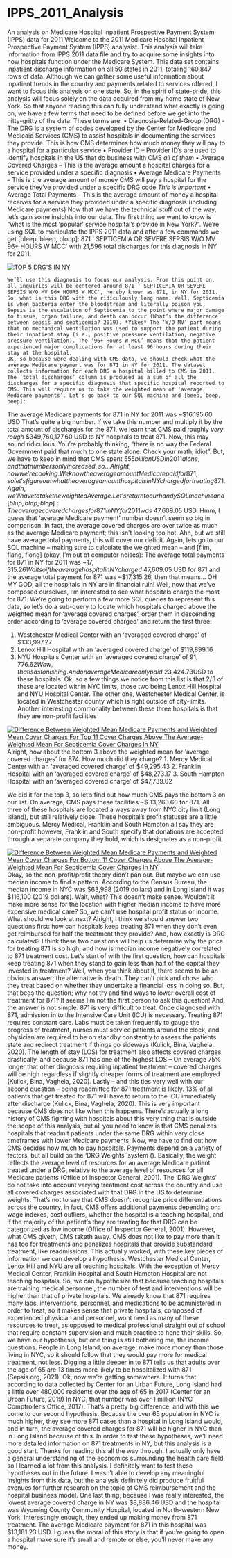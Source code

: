 # IPPS_2011_Analysis
An analysis on Medicare Hospital Inpatient Prospective Payment System (IPPS) data for 2011
Welcome to the 2011 Medicare Hospital Inpatient Prospective Payment System (IPPS) analysist. This analysis will take information from IPPS 2011 data file and try to acquire some insights into how hospitals function under the Medicare System.
	This data set contains inpatient discharge information on all 50 states in 2011, totaling 160,847 rows of data. Although we can gather some useful information about inpatient trends in the country and payments related to services offered, I want to focus this analysis on one state. So, in the spirit of state-pride, this analysis will focus solely on the data acquired from my home state of New York.
	So that anyone reading this can fully understand what exactly is going on, we have a few terms that need to be defined before we get into the nitty-gritty of the data. These terms are:
•	Diagnosis-Related-Group (DRG) - The DRG is a system of codes developed by the Center for Medicare and Medicaid Services (CMS) to assist hospitals in documenting the services they provide.  This is how CMS determines how much money they will pay to a hospital for a particular service
•	Provider ID – Provider ID’s are used to identify hospitals in the US that do business with CMS *all of them*
•	Average Covered Charges – This is the average amount a hospital charges for a service provided under a specific diagnosis
•	Average Medicare Payments – This is the average amount of money CMS will pay a hospital for the service they’ve provided under a specific DRG code *This is important*
•	Average Total Payments – This is the average amount of money a hospital receives for a service they provided under a specific diagnosis (including Medicare payments)
Now that we have the technical stuff out of the way, let’s gain some insights into our data. The first thing we want to know is “what is the most ‘popular’ service hospital’s provide in New York?”. We’re using SQL to manipulate the IPPS 2011 data and after a few commands we get [bleep, bleep, bloop]:
871 ' SEPTICEMIA OR SEVERE SEPSIS W/O MV 96+ HOURS W MCC' 
with 21,596 total discharges for this diagnosis in NY for 2011. 

<div class='tableauPlaceholder' id='viz1620094593615' style='position: relative'><noscript><a href='#'><img alt='TOP 5 DRG&#39;S IN NY ' src='https:&#47;&#47;public.tableau.com&#47;static&#47;images&#47;dr&#47;drgdata&#47;Sheet2&#47;1_rss.png' style='border: none' /></a></noscript><object class='tableauViz'  style='display:none;'><param name='host_url' value='https%3A%2F%2Fpublic.tableau.com%2F' /> <param name='embed_code_version' value='3' /> <param name='site_root' value='' /><param name='name' value='drgdata&#47;Sheet2' /><param name='tabs' value='no' /><param name='toolbar' value='yes' /><param name='static_image' value='https:&#47;&#47;public.tableau.com&#47;static&#47;images&#47;dr&#47;drgdata&#47;Sheet2&#47;1.png' /> <param name='animate_transition' value='yes' /><param name='display_static_image' value='yes' /><param name='display_spinner' value='yes' /><param name='display_overlay' value='yes' /><param name='display_count' value='yes' /><param name='language' value='en' /></object></div>                <script type='text/javascript'>                    var divElement = document.getElementById('viz1620094593615');                    var vizElement = divElement.getElementsByTagName('object')[0];                    vizElement.style.width='100%';vizElement.style.height=(divElement.offsetWidth*0.75)+'px';                    var scriptElement = document.createElement('script');                    scriptElement.src = 'https://public.tableau.com/javascripts/api/viz_v1.js';                    vizElement.parentNode.insertBefore(scriptElement, vizElement);                </script>

	We’ll use this diagnosis to focus our analysis. From this point on, all inquiries will be centered around 871 ' SEPTICEMIA OR SEVERE SEPSIS W/O MV 96+ HOURS W MCC', hereby known as 871, in NY for 2011. So, what is this DRG with the ridiculously long name. Well, Septicemia is when bacteria enter the bloodstream and literally poison you, Sepsis is the escalation of Septicemia to the point where major damage to tissue, organ failure, and death can occur (What’s the difference between sepsis and septicemia? 2019). *Yikes* The ‘W/O MV’ part means that no mechanical ventilation was used to support the patient during their inpatient stay (i.e., positive pressure ventilation, negative pressure ventilation). The ‘96+ Hours W MCC’ means that the patient experienced major complications for at least 96 hours during their stay at the hospital. 
	OK, so because were dealing with CMS data, we should check what the average Medicare payment was for 871 in NY for 2011. The dataset collects information for each DRG a hospital billed to CMS in 2011. The ‘total discharges’ column is produced as a sum of all the discharges for a specific diagnosis that specific hospital reported to CMS. This will require us to take the weighted mean of ‘average Medicare payments’. Let’s go back to our SQL machine and [beep, beep, beep]: 
The average Medicare payments for 871 in NY for 2011 was ~$16,195.60 USD
	That’s quite a big number. If we take this number and multiply it by the total amount of discharges for the 871, we learn that CMS paid roughly *very rough* $349,760,177.60 USD to NY hospitals to treat 871. Now, this may sound ridiculous. You’re probably thinking, “there is no way the Federal Government paid that much to one state alone. Check your math, idiot”. But, we have to keep in mind that CMS spent $555 billion USD in 2011 alone, and that numbers only increased, so…
	Alright, now we’re cooking. We know the average amount Medicare paid for 871, so let’s figure out what the average amount hospitals in NY charged for treating 871. Again, we’ll have to take the weighted Average. Let’s return to our handy SQL machine and [blup, blap, blop]:
The average covered charges for 871 in NY for 2011 was ~$47,609.05 USD.
	Hmm, I guess that ‘average Medicare payment’ number doesn’t seem so big in comparison. In fact, the average covered charges are over twice as much as the average Medicare payment; this isn’t looking too hot. Ahh, but we still have average total payments, this will cover our deficit. Again, lets go to our SQL machine – making sure to calculate the weighted mean – and [flim, flang, flong] (okay, I’m out of computer noises):
The average total payments for 871 in NY for 2011 was ~$17,315.26
	Wait so if the average hospital in NY charged ~$47,609.05 USD for 871 and the average total payment for 871 was ~$17,315.26, then that means… OH MY GOD, all the hospitals in NY are in financial ruin! 
	Well, now that we’ve composed ourselves, I’m interested to see what hospitals charge the most for 871. We’re going to perform a few more SQL queries to represent this data, so let’s do a sub-query to locate which hospitals charged above the weighted mean for ‘average covered charges’, order them in descending order according to ‘average covered charged’ and return the first three:
1.	Westchester Medical Center with an ‘averaged covered charge’ of $133,997.27
2.	Lenox Hill Hospital with an ‘averaged covered charge’ of $119,899.16
3.	NYU Hospitals Center with an ‘averaged covered charge’ of $91,776.62
Wow, that is astonishing. And on average Medicare only paid ~$23,424.73USD to these hospitals. Ok, so a few things we notice from this list is that 2/3 of these are located within NYC limits, those two being Lenox Hill Hospital and NYU Hospital Center. The other one, Westchester Medical Center, is located in Westchester county which is right outside of city-limits. Another interesting commonality between these three hospitals is that they are non-profit facilities 
<div class='tableauPlaceholder' id='viz1620094662475' style='position: relative'><noscript><a href='#'><img alt='Difference Between Weighted Mean Medicare Payments and Weighted Mean Cover Charges For Top 11 Cover Charges Above The Average-Weighted Mean For Septicemia Cover Charges In NY ' src='https:&#47;&#47;public.tableau.com&#47;static&#47;images&#47;dr&#47;drgdata&#47;Sheet6&#47;1_rss.png' style='border: none' /></a></noscript><object class='tableauViz'  style='display:none;'><param name='host_url' value='https%3A%2F%2Fpublic.tableau.com%2F' /> <param name='embed_code_version' value='3' /> <param name='site_root' value='' /><param name='name' value='drgdata&#47;Sheet6' /><param name='tabs' value='no' /><param name='toolbar' value='yes' /><param name='static_image' value='https:&#47;&#47;public.tableau.com&#47;static&#47;images&#47;dr&#47;drgdata&#47;Sheet6&#47;1.png' /> <param name='animate_transition' value='yes' /><param name='display_static_image' value='yes' /><param name='display_spinner' value='yes' /><param name='display_overlay' value='yes' /><param name='display_count' value='yes' /><param name='language' value='en' /><param name='filter' value='publish=yes' /></object></div>                <script type='text/javascript'>                    var divElement = document.getElementById('viz1620094662475');                    var vizElement = divElement.getElementsByTagName('object')[0];                    vizElement.style.width='100%';vizElement.style.height=(divElement.offsetWidth*0.75)+'px';                    var scriptElement = document.createElement('script');                    scriptElement.src = 'https://public.tableau.com/javascripts/api/viz_v1.js';                    vizElement.parentNode.insertBefore(scriptElement, vizElement);                </script>
	Alright, how about the bottom 3 above the weighted mean for ‘average covered charges’ for 874. How much did they charge?
1.	Mercy Medical Center with an ‘averaged covered charge’ of $49,295.43
2.	Franklin Hospital with an ‘averaged covered charge’ of $48,273.17
3.	South Hampton Hospital with an ‘averaged covered charge’ of $47,739.02

We did it for the top 3, so let’s find out how much CMS pays the bottom 3 on our list. On average, CMS pays these facilities ~$ 13,263.60 for 871. All three of these hospitals are located a ways away from NYC city limit (Long Island), but still relatively close. These hospital’s profit statuses are a little ambiguous. Mercy Medical, Franklin and South Hampton all say they are non-profit however, Franklin and South specify that donations are accepted through a separate company they hold, which is designates as a non-profit.
<div class='tableauPlaceholder' id='viz1620094714593' style='position: relative'><noscript><a href='#'><img alt='Difference Between Weighted Mean Medicare Payments and Weighted Mean Cover Charges For Bottom 11 Cover Charges Above The Average-Weighted Mean For Septicemia Cover Charges In NY  ' src='https:&#47;&#47;public.tableau.com&#47;static&#47;images&#47;dr&#47;drgdata&#47;Sheet5&#47;1_rss.png' style='border: none' /></a></noscript><object class='tableauViz'  style='display:none;'><param name='host_url' value='https%3A%2F%2Fpublic.tableau.com%2F' /> <param name='embed_code_version' value='3' /> <param name='site_root' value='' /><param name='name' value='drgdata&#47;Sheet5' /><param name='tabs' value='no' /><param name='toolbar' value='yes' /><param name='static_image' value='https:&#47;&#47;public.tableau.com&#47;static&#47;images&#47;dr&#47;drgdata&#47;Sheet5&#47;1.png' /> <param name='animate_transition' value='yes' /><param name='display_static_image' value='yes' /><param name='display_spinner' value='yes' /><param name='display_overlay' value='yes' /><param name='display_count' value='yes' /><param name='language' value='en' /><param name='filter' value='publish=yes' /></object></div>                <script type='text/javascript'>                    var divElement = document.getElementById('viz1620094714593');                    var vizElement = divElement.getElementsByTagName('object')[0];                    vizElement.style.width='100%';vizElement.style.height=(divElement.offsetWidth*0.75)+'px';                    var scriptElement = document.createElement('script');                    scriptElement.src = 'https://public.tableau.com/javascripts/api/viz_v1.js';                    vizElement.parentNode.insertBefore(scriptElement, vizElement);                </script>
	Okay, so the non-profit/profit theory didn’t pan out. But maybe we can use median income to find a pattern. According to the Census Bureau, the median income in NYC was $63,998 (2019 dollars) and in Long Island it was $116,100 (2019 dollars). Wait, what? This doesn’t make sense. Wouldn’t it make more sense for the location with higher median income to have more expensive medical care? So, we can’t use hospital profit status or income. What should we look at next?
	Alright, I think we should answer two questions first: how can hospitals keep treating 871 when they don’t even get reimbursed for half the treatment they provide? And, how exactly is DRG calculated? I think these two questions will help us determine why the price for treating 871 is so high, and how is median income negatively correlated to 871 treatment cost.
	Let’s start of with the first question, how can hospitals keep treating 871 when they stand to gain less than half of the capital they invested in treatment? Well, when you think about it, there seems to be an obvious answer; the alternative is death. They can’t pick and chose who they treat based on whether they undertake a financial loss in doing so. But, that begs the question; why not try and find ways to lower overall cost of treatment for 871? It seems I’m not the first person to ask this question! And, the answer is not simple. 871 is very difficult to treat. Once diagnosed with 871, admission in to the Intensive Care Unit (ICU) is necessary. Treating 871 requires constant care. Labs must be taken frequently to gauge the progress of treatment, nurses must service patients around the clock, and physician are required to be on standby constantly to assess the patients state and redirect treatment if things go sideways (Kulick, Bina, Vaghela, 2020). The length of stay (LOS) for treatment also affects covered charges drastically, and because 871 has one of the highest LOS – On average 75% longer that other diagnosis requiring inpatient treatment – covered charges will be high regardless if slightly cheaper forms of treatment are employed (Kulick, Bina, Vaghela, 2020). Lastly – and this ties very well with our second question – being readmitted for 871 treatment is likely. 13% of all patients that get treated for 871 will have to return to the ICU immediately after discharge (Kulick, Bina, Vaghela, 2020). This is very important because CMS does not like when this happens. There’s actually a long history of CMS fighting with hospitals about this very thing that is outside the scope of this analysis, but all you need to know is that CMS penalizes hospitals that readmit patients under the same DRG within very close timeframes with lower Medicare payments. 
	Now, we have to find out how CMS decides how much to pay hospitals. Payments depend on a variety of factors, but all build on the ‘DRG Weights’ system (). Basically, the weight reflects the average level of resources for an average Medicare patient treated under a DRG, relative to the average level of resources for all Medicare patients (Office of Inspector General, 2001). The ‘DRG Weights’ do not take into account varying treatment cost across the country and use all covered charges associated with that DRG in the US to determine weights. That’s not to say that CMS doesn’t recognize price differentiations across the country, in fact, CMS offers additional payments depending on: wage indexes, cost outliers, whether the hospital is a teaching hospital, and if the majority of the patient’s they are treating for that DRG can be categorized as low income (Office of Inspector General, 2001). However, what CMS giveth, CMS taketh away. CMS does not like to pay more than it has too for treatments and penalizes hospitals that provide substandard treatment, like readmissions. 
	This actually worked, with these key pieces of information we can develop a hypothesis. Westchester Medical Center, Lenox Hill and NYU are all teaching hospitals. With the exception of Mercy Medical Center, Franklin Hospital and South Hampton Hospital are not teaching hospitals. So, we can hypothesize that because teaching hospitals are training medical personnel, the number of test and interventions will be higher than that of private hospitals. We already know that 871 requires many labs, interventions, personnel, and medications to be administered in order to treat, so it makes sense that private hospitals, composed of experienced physician and personnel, wont need as many of these resources to treat, as opposed to medical professional straight out of school that require constant supervision and much practice to hone their skills. 
	So, we have our hypothesis, but one thing is still bothering me; the income questions. People in Long Island, on average, make more money than those living in NYC, so it should follow that they would pay more for medical treatment, not less. Digging a little deeper in to 871 tells us that adults over the age of 65 are 13 times more likely to be hospitalized with 871 (Sepsis.org, 2021). Ok, now we’re getting somewhere. It turns that according to data collected by Center for an Urban Future, Long Island had a little over 480,000 residents over the age of 65 in 2017 (Center for an Urban Future, 2019) In NYC, that number was over 1 million (NYC Comptroller’s Office, 2017). That’s a pretty big difference, and with this we come to our second hypothesis. Because the over 65 population in NYC is much higher, they see more 871 cases than a hospital in Long Island would, and in turn, the average covered charges for 871 will be higher in NYC than in Long Island because of this. In order to test these hypotheses, we’ll need more detailed information on 871 treatments in NY, but this analysis is a good start. 
	Thanks for reading this all the way through. I actually only have a general understanding of the economics surrounding the health care field, so I learned a lot from this analysis. I definitely want to test these hypotheses out in the future. I wasn’t able to develop any meaningful insights from this data, but the analysis definitely did produce fruitful avenues for further research on the topic of CMS reimbursement and the hospital business model. One last thing, because I was really interested, the lowest average covered charge in NY was $8,886.46 USD and the hospital was Wyoming County Community Hospital, located in North-western New York. Interestingly enough, they ended up making money from 871 treatment. The average Medicare payment for 871 in this hospital was $13,181.23 USD. I guess the moral of this story is that if you’re going to open a hospital make sure it’s small and remote or else, you’ll never make any money. 
